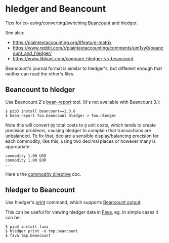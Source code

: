 # hledger and Beancount

Tips for co-using/converting/switching [Beancount](https://beancount.github.io) and hledger.

See also:
- <https://plaintextaccounting.org/#feature-matrix>
- <https://www.reddit.com/r/plaintextaccounting/comments/um1xy0/beancount_and_hledger/>
- <https://www.libhunt.com/compare-hledger-vs-beancount>

Beancount's journal format is similar to hledger's,
but different enough that neither can read the other's files.

## Beancount to hledger

Use Beancount 2's [bean-report](https://beancount.github.io/docs/running_beancount_and_generating_reports.html#bean-report) tool.
(It's not available with Beancount 3.):
```
$ pip3 install beancount==2.3.6
$ bean-report foo.beancount hledger > foo.hledger
```

Note this will convert `@@` total costs to `@` unit costs, which tends to create precision problems,
causing hledger to complain that transactions are unbalanced.
To fix that, declare a sensible display/balancing precision for each commodity, like this,
using two decimal places or however many is appropriate:
```journal
commodity 1.00 USD
commodity 1.00 EUR
...
```
Here's the [commodity directive](https://hledger.org/dev/hledger.html#commodity-directive) doc.

## hledger to Beancount

Use hledger's [print](hledger.md#print) command, which supports [Beancount output](hledger.md#beancount-output).

This can be useful for viewing hledger data in [Fava](https://beancount.github.io/fava/), eg.
In simple cases it can be:
```
$ pip3 install fava
$ hledger print -o tmp.beancount
$ fava tmp.beancount
```

